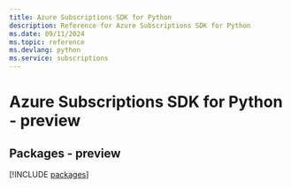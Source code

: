 ```yaml
---
title: Azure Subscriptions SDK for Python
description: Reference for Azure Subscriptions SDK for Python
ms.date: 09/11/2024
ms.topic: reference
ms.devlang: python
ms.service: subscriptions
---
```

# Azure Subscriptions SDK for Python - preview
## Packages - preview
[!INCLUDE [packages](subscriptions-index.md)]